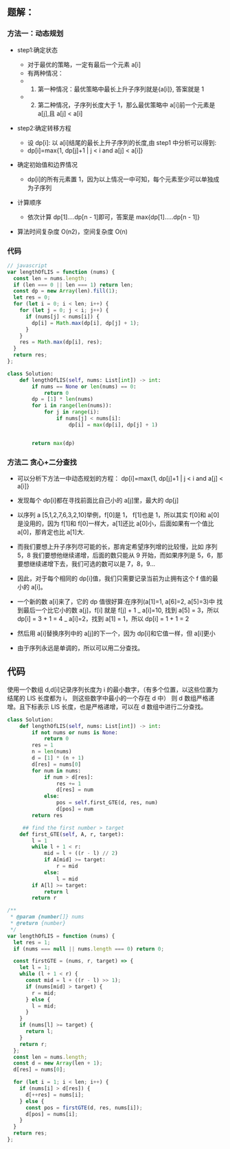 ## 题解：

### 方法一：动态规划

- step1:确定状态

  - 对于最优的策略，一定有最后一个元素 a[i]
  - 有两种情况：

  * 1. 第一种情况：最优策略中最长上升子序列就是{a[i]}, 答案就是 1
  * 2. 第二种情况，子序列长度大于 1，那么最优策略中 a[i]前一个元素是 a[j],且 a[j] < a[i]

- step2:确定转移方程

  - 设 dp[i]: 以 a[i]结尾的最长上升子序列的长度,由 step1 中分析可以得到:
  - dp[i]=max{1, dp[j]+1 | j < i and a[j] < a[i]}

- 确定初始值和边界情况
  - dp[i]的所有元素置 1，因为以上情况一中可知，每个元素至少可以单独成为子序列
- 计算顺序
  - 依次计算 dp[1]....dp[n - 1]即可，答案是 max{dp[1].....dp[n - 1]}
- 算法时间复杂度 O(n2)，空间复杂度 O(n)

### 代码

```js
// javascript
var lengthOfLIS = function (nums) {
  const len = nums.length;
  if (len === 0 || len === 1) return len;
  const dp = new Array(len).fill(1);
  let res = 0;
  for (let i = 0; i < len; i++) {
    for (let j = 0; j < i; j++) {
      if (nums[j] < nums[i]) {
        dp[i] = Math.max(dp[i], dp[j] + 1);
      }
    }
    res = Math.max(dp[i], res);
  }
  return res;
};
```

```py
class Solution:
    def lengthOfLIS(self, nums: List[int]) -> int:
        if nums == None or len(nums) == 0:
            return 0
        dp = [1] * len(nums)
        for i in range(len(nums)):
            for j in range(i):
                if nums[j] < nums[i]:
                    dp[i] = max(dp[i], dp[j] + 1)


        return max(dp)
```

### 方法二 贪心+二分查找

- 可以分析下方法一中动态规划的方程： dp[i]=max{1, dp[j]+1 | j < i and a[j] < a[i]}
- 发现每个 dp[i]都在寻找前面比自己小的 a[j]里，最大的 dp[j]
- 以序列 a [5,1,2,7,6,3,2,10]举例，f[0]是 1， f[1]也是 1，所以其实 f[0]和 a[0]是没用的，因为 f[1]和 f[0]一样大，a[1]还比 a[0]小，后面如果有一个值比 a[0]，那肯定也比 a[1]大.
- 而我们要想上升子序列尽可能的长，那肯定希望序列增的比较慢，比如 序列 5，8 我们要想他继续递增，后面的数只能从 9 开始，而如果序列是 5，6，那要想继续递增下去，我们可选的数可以是 7，8，9...
- 因此，对于每个相同的 dp[i]值，我们只需要记录当前为止拥有这个 f 值的最小的 a[i]。
- 一个新的数 a[i]来了，它的 dp 值很好算:在序列(a[1]=1, a[6]=2, a[5]=3)中
  找到最后一个比它小的数 a[j]，f[i] 就是 f[j] + 1
  _ a[i]=10, 找到 a[5] = 3，所以 dp[i] = 3 + 1 = 4
  _ a[i]=2，找到 a[1] = 1，所以 dp[i] = 1 + 1 = 2

- 然后用 a[i]替换序列中的 a[j]的下一个，因为 dp[i]和它值一样，但 a[i]更小
- 由于序列永远是单调的，所以可以用二分查找。

## 代码

使用一个数组 d,d[i]记录序列长度为 i 的最小数字，（有多个位置，以这些位置为结尾的 LIS 长度都为 i， 则这些数字中最小的一个存在 d 中） 则 d 数组严格递增。且下标表示 LIS 长度，也是严格递增，可以在 d 数组中进行二分查找。

```py
class Solution:
    def lengthOfLIS(self, nums: List[int]) -> int:
        if not nums or nums is None:
            return 0
        res = 1
        n = len(nums)
        d = [1] * (n + 1)
        d[res] = nums[0]
        for num in nums:
            if num > d[res]:
                res += 1
                d[res] = num
            else:
                pos = self.first_GTE(d, res, num)
                d[pos] = num
        return res

     ## find the first number > target
    def first_GTE(self, A, r, target):
        l = 1
        while l + 1 < r:
            mid = l + ((r - l) // 2)
            if A[mid] >= target:
                r = mid
            else:
                l = mid
        if A[l] >= target:
            return l
        return r
```

```js
/**
 * @param {number[]} nums
 * @return {number}
 */
var lengthOfLIS = function (nums) {
  let res = 1;
  if (nums === null || nums.length === 0) return 0;

  const firstGTE = (nums, r, target) => {
    let l = 1;
    while (l + 1 < r) {
      const mid = l + ((r - l) >> 1);
      if (nums[mid] > target) {
        r = mid;
      } else {
        l = mid;
      }
    }
    if (nums[l] >= target) {
      return l;
    }
    return r;
  };
  const len = nums.length;
  const d = new Array(len + 1);
  d[res] = nums[0];

  for (let i = 1; i < len; i++) {
    if (nums[i] > d[res]) {
      d[++res] = nums[i];
    } else {
      const pos = firstGTE(d, res, nums[i]);
      d[pos] = nums[i];
    }
  }
  return res;
};
```
